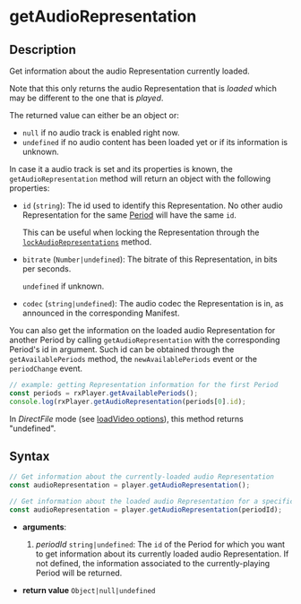 # getAudioRepresentation

## Description

Get information about the audio Representation currently loaded.

Note that this only returns the audio Representation that is *loaded* which may
be different to the one that is *played*.

The returned value can either be an object or:
  - `null` if no audio track is enabled right now.
  - `undefined` if no audio content has been loaded yet or if its information
    is unknown.

In case it a audio track is set and its properties is known, the
`getAudioRepresentation` method will return an object with the following
properties:

  - `id` (`string`): The id used to identify this Representation. No other
    audio Representation for the same [Period](../../Getting_Started/Glossary.md#period)
    will have the same `id`.

    This can be useful when locking the Representation through the
    [`lockAudioRepresentations`](./lockAudioVideoRepresentations.md) method.

  - `bitrate` (`Number|undefined`): The bitrate of this Representation, in
    bits per seconds.

    `undefined` if unknown.

  - `codec` (`string|undefined`): The audio codec the Representation is
    in, as announced in the corresponding Manifest.

You can also get the information on the loaded audio Representation for another
Period by calling `getAudioRepresentation` with the corresponding Period's id
in argument. Such id can be obtained through the `getAvailablePeriods` method,
the `newAvailablePeriods` event or the `periodChange` event.

```js
// example: getting Representation information for the first Period
const periods = rxPlayer.getAvailablePeriods();
console.log(rxPlayer.getAudioRepresentation(periods[0].id);
```

<div class="warning">
In <i>DirectFile</i> mode (see <a
href="../Loading_a_Content.md#transport">loadVideo options</a>), this method
returns "undefined".
</div>

## Syntax

```js
// Get information about the currently-loaded audio Representation
const audioRepresentation = player.getAudioRepresentation();

// Get information about the loaded audio Representation for a specific Period
const audioRepresentation = player.getAudioRepresentation(periodId);
```

 - **arguments**:

   1. _periodId_ `string|undefined`: The `id` of the Period for which you want
      to get information about its currently loaded audio Representation.
      If not defined, the information associated to the currently-playing Period
      will be returned.

 - **return value** `Object|null|undefined`


